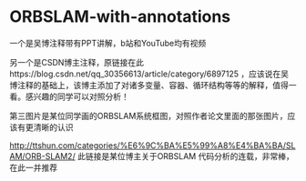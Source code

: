 # ORBSLAM-with-annotations


一个是吴博注释带有PPT讲解，b站和YouTube均有视频

另一个是CSDN博主注释，原链接在此https://blog.csdn.net/qq_30356613/article/category/6897125 ，应该说在吴博注释的基础上，该博主添加了对诸多变量、容器、循环结构等等的解释，值得一看。感兴趣的同学可以对照分析！

第三图片是某位同学画的ORBSLAM系统框图，对照作者论文里面的那张图片，应该有更清晰的认识

http://ttshun.com/categories/%E6%9C%BA%E5%99%A8%E4%BA%BA/SLAM/ORB-SLAM2/ 此链接是某位博主关于ORBSLAM 代码分析的连载，非常棒，在此一并推荐
